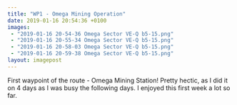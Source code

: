 ```yaml
---
title: "WP1 - Omega Mining Operation"
date: 2019-01-16 20:54:36 +0100
images:
 - "2019-01-16 20-54-36 Omega Sector VE-Q b5-15.png"
 - "2019-01-16 20-55-34 Omega Sector VE-Q b5-15.png"
 - "2019-01-16 20-58-03 Omega Sector VE-Q b5-15.png"
 - "2019-01-16 20-59-38 Omega Sector VE-Q b5-15.png"
layout: imagepost
---
```


First waypoint of the route - Omega Mining Station! Pretty hectic, as I did it on 4 days as I was busy the following days. I enjoyed this first week a lot so far.